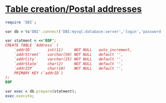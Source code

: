 [1]: http://rosettacode.org/wiki/Table_creation/Postal_addresses

# [Table creation/Postal addresses][1]

```ruby
require 'DBI';
 
var db = %s'DBI'.connect('DBI:mysql:database:server','login','password');
 
var statment = <<'EOF';
CREATE TABLE `Address` (
    `addrID`       int(11)     NOT NULL   auto_increment,
    `addrStreet`   varchar(50) NOT NULL   default '',
    `addrCity`     varchar(25) NOT NULL   default '',
    `addrState`    char(2)     NOT NULL   default '',
    `addrZIP`      char(10)    NOT NULL   default '',
    PRIMARY KEY (`addrID`)
);
EOF
 
var exec = db.prepare(statment);
exec.execute;
```
